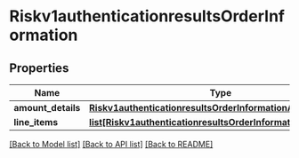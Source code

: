# Riskv1authenticationresultsOrderInformation

## Properties
Name | Type | Description | Notes
------------ | ------------- | ------------- | -------------
**amount_details** | [**Riskv1authenticationresultsOrderInformationAmountDetails**](Riskv1authenticationresultsOrderInformationAmountDetails.md) |  | [optional] 
**line_items** | [**list[Riskv1authenticationresultsOrderInformationLineItems]**](Riskv1authenticationresultsOrderInformationLineItems.md) |  | [optional] 

[[Back to Model list]](../README.md#documentation-for-models) [[Back to API list]](../README.md#documentation-for-api-endpoints) [[Back to README]](../README.md)


